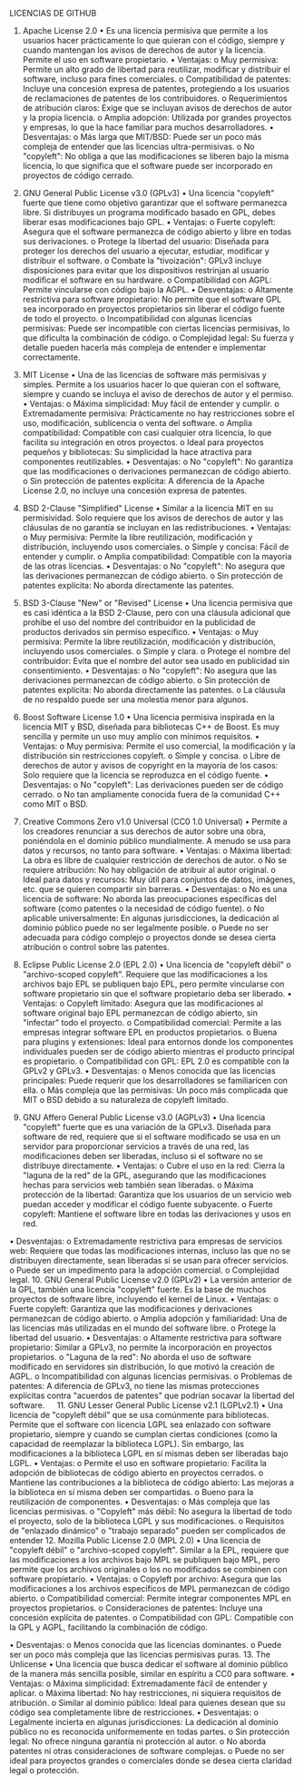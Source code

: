 LICENCIAS DE GITHUB
1. Apache License 2.0
•	Es una licencia permisiva que permite a los usuarios hacer prácticamente lo que quieran con el código, siempre y cuando mantengan los avisos de derechos de autor y la licencia. Permite el uso en software propietario.
•	Ventajas:
o	Muy permisiva: Permite un alto grado de libertad para reutilizar, modificar y distribuir el software, incluso para fines comerciales.
o	Compatibilidad de patentes: Incluye una concesión expresa de patentes, protegiendo a los usuarios de reclamaciones de patentes de los contribuidores.
o	Requerimientos de atribución claros: Exige que se incluyan avisos de derechos de autor y la propia licencia.
o	Amplia adopción: Utilizada por grandes proyectos y empresas, lo que la hace familiar para muchos desarrolladores.
•	Desventajas:
o	Más larga que MIT/BSD: Puede ser un poco más compleja de entender que las licencias ultra-permisivas.
o	No "copyleft": No obliga a que las modificaciones se liberen bajo la misma licencia, lo que significa que el software puede ser incorporado en proyectos de código cerrado.
2. GNU General Public License v3.0 (GPLv3)
•	Una licencia "copyleft" fuerte que tiene como objetivo garantizar que el software permanezca libre. Si distribuyes un programa modificado basado en GPL, debes liberar esas modificaciones bajo GPL.
•	Ventajas:
o	Fuerte copyleft: Asegura que el software permanezca de código abierto y libre en todas sus derivaciones.
o	Protege la libertad del usuario: Diseñada para proteger los derechos del usuario a ejecutar, estudiar, modificar y distribuir el software.
o	Combate la "tivoización": GPLv3 incluye disposiciones para evitar que los dispositivos restrinjan al usuario modificar el software en su hardware.
o	Compatibilidad con AGPL: Permite vincularse con código bajo la AGPL.
•	Desventajas:
o	Altamente restrictiva para software propietario: No permite que el software GPL sea incorporado en proyectos propietarios sin liberar el código fuente de todo el proyecto.
o	Incompatibilidad con algunas licencias permisivas: Puede ser incompatible con ciertas licencias permisivas, lo que dificulta la combinación de código.
o	Complejidad legal: Su fuerza y detalle pueden hacerla más compleja de entender e implementar correctamente.
3. MIT License
•	Una de las licencias de software más permisivas y simples. Permite a los usuarios hacer lo que quieran con el software, siempre y cuando se incluya el aviso de derechos de autor y el permiso.
•	Ventajas:
o	Máxima simplicidad: Muy fácil de entender y cumplir.
o	Extremadamente permisiva: Prácticamente no hay restricciones sobre el uso, modificación, sublicencia o venta del software.
o	Amplia compatibilidad: Compatible con casi cualquier otra licencia, lo que facilita su integración en otros proyectos.
o	Ideal para proyectos pequeños y bibliotecas: Su simplicidad la hace atractiva para componentes reutilizables.
•	Desventajas:
o	No "copyleft": No garantiza que las modificaciones o derivaciones permanezcan de código abierto.
o	Sin protección de patentes explícita: A diferencia de la Apache License 2.0, no incluye una concesión expresa de patentes.
 
4. BSD 2-Clause "Simplified" License
•	Similar a la licencia MIT en su permisividad. Solo requiere que los avisos de derechos de autor y las cláusulas de no garantía se incluyan en las redistribuciones.
•	Ventajas:
o	Muy permisiva: Permite la libre reutilización, modificación y distribución, incluyendo usos comerciales.
o	Simple y concisa: Fácil de entender y cumplir.
o	Amplia compatibilidad: Compatible con la mayoría de las otras licencias.
•	Desventajas:
o	No "copyleft": No asegura que las derivaciones permanezcan de código abierto.
o	Sin protección de patentes explícita: No aborda directamente las patentes.
5. BSD 3-Clause "New" or "Revised" License
•	Una licencia permisiva que es casi idéntica a la BSD 2-Clause, pero con una cláusula adicional que prohíbe el uso del nombre del contribuidor en la publicidad de productos derivados sin permiso específico.
•	Ventajas:
o	Muy permisiva: Permite la libre reutilización, modificación y distribución, incluyendo usos comerciales.
o	Simple y clara.
o	Protege el nombre del contribuidor: Evita que el nombre del autor sea usado en publicidad sin consentimiento.
•	Desventajas:
o	No "copyleft": No asegura que las derivaciones permanezcan de código abierto.
o	Sin protección de patentes explícita: No aborda directamente las patentes.
o	La cláusula de no respaldo puede ser una molestia menor para algunos.
 
6. Boost Software License 1.0
•	Una licencia permisiva inspirada en la licencia MIT y BSD, diseñada para bibliotecas C++ de Boost. Es muy sencilla y permite un uso muy amplio con mínimos requisitos.
•	Ventajas:
o	Muy permisiva: Permite el uso comercial, la modificación y la distribución sin restricciones copyleft.
o	Simple y concisa.
o	Libre de derechos de autor y avisos de copyright en la mayoría de los casos: Solo requiere que la licencia se reproduzca en el código fuente.
•	Desventajas:
o	No "copyleft": Las derivaciones pueden ser de código cerrado.
o	No tan ampliamente conocida fuera de la comunidad C++ como MIT o BSD.
7. Creative Commons Zero v1.0 Universal (CC0 1.0 Universal)
•	Permite a los creadores renunciar a sus derechos de autor sobre una obra, poniéndola en el dominio público mundialmente. A menudo se usa para datos y recursos, no tanto para software.
•	Ventajas:
o	Máxima libertad: La obra es libre de cualquier restricción de derechos de autor.
o	No se requiere atribución: No hay obligación de atribuir al autor original.
o	Ideal para datos y recursos: Muy útil para conjuntos de datos, imágenes, etc. que se quieren compartir sin barreras.
•	Desventajas:
o	No es una licencia de software: No aborda las preocupaciones específicas del software (como patentes o la necesidad de código fuente).
o	No aplicable universalmente: En algunas jurisdicciones, la dedicación al dominio público puede no ser legalmente posible.
o	Puede no ser adecuada para código complejo o proyectos donde se desea cierta atribución o control sobre las patentes.

8. Eclipse Public License 2.0 (EPL 2.0)
•	Una licencia de "copyleft débil" o "archivo-scoped copyleft". Requiere que las modificaciones a los archivos bajo EPL se publiquen bajo EPL, pero permite vincularse con software propietario sin que el software propietario deba ser liberado.
•	Ventajas:
o	Copyleft limitado: Asegura que las modificaciones al software original bajo EPL permanezcan de código abierto, sin "infectar" todo el proyecto.
o	Compatibilidad comercial: Permite a las empresas integrar software EPL en productos propietarios.
o	Buena para plugins y extensiones: Ideal para entornos donde los componentes individuales pueden ser de código abierto mientras el producto principal es propietario.
o	Compatibilidad con GPL: EPL 2.0 es compatible con la GPLv2 y GPLv3.
•	Desventajas:
o	Menos conocida que las licencias principales: Puede requerir que los desarrolladores se familiaricen con ella.
o	Más compleja que las permisivas: Un poco más complicada que MIT o BSD debido a su naturaleza de copyleft limitado.
9. GNU Affero General Public License v3.0 (AGPLv3)
•	Una licencia "copyleft" fuerte que es una variación de la GPLv3. Diseñada para software de red, requiere que si el software modificado se usa en un servidor para proporcionar servicios a través de una red, las modificaciones deben ser liberadas, incluso si el software no se distribuye directamente.
•	Ventajas:
o	Cubre el uso en la red: Cierra la "laguna de la red" de la GPL, asegurando que las modificaciones hechas para servicios web también sean liberadas.
o	Máxima protección de la libertad: Garantiza que los usuarios de un servicio web puedan acceder y modificar el código fuente subyacente.
o	Fuerte copyleft: Mantiene el software libre en todas las derivaciones y usos en red.


•	Desventajas:
o	Extremadamente restrictiva para empresas de servicios web: Requiere que todas las modificaciones internas, incluso las que no se distribuyen directamente, sean liberadas si se usan para ofrecer servicios.
o	Puede ser un impedimento para la adopción comercial.
o	Complejidad legal.
10. GNU General Public License v2.0 (GPLv2)
•	La versión anterior de la GPL, también una licencia "copyleft" fuerte. Es la base de muchos proyectos de software libre, incluyendo el kernel de Linux.
•	Ventajas:
o	Fuerte copyleft: Garantiza que las modificaciones y derivaciones permanezcan de código abierto.
o	Amplia adopción y familiaridad: Una de las licencias más utilizadas en el mundo del software libre.
o	Protege la libertad del usuario.
•	Desventajas:
o	Altamente restrictiva para software propietario: Similar a GPLv3, no permite la incorporación en proyectos propietarios.
o	"Laguna de la red": No aborda el uso de software modificado en servidores sin distribución, lo que motivó la creación de AGPL.
o	Incompatibilidad con algunas licencias permisivas.
o	Problemas de patentes: A diferencia de GPLv3, no tiene las mismas protecciones explícitas contra "acuerdos de patentes" que podrían socavar la libertad del software.
 
11. GNU Lesser General Public License v2.1 (LGPLv2.1)
•	Una licencia de "copyleft débil" que se usa comúnmente para bibliotecas. Permite que el software con licencia LGPL sea enlazado con software propietario, siempre y cuando se cumplan ciertas condiciones (como la capacidad de reemplazar la biblioteca LGPL). Sin embargo, las modificaciones a la biblioteca LGPL en sí mismas deben ser liberadas bajo LGPL.
•	Ventajas:
o	Permite el uso en software propietario: Facilita la adopción de bibliotecas de código abierto en proyectos cerrados.
o	Mantiene las contribuciones a la biblioteca de código abierto: Las mejoras a la biblioteca en sí misma deben ser compartidas.
o	Bueno para la reutilización de componentes.
•	Desventajas:
o	Más compleja que las licencias permisivas.
o	"Copyleft" más débil: No asegura la libertad de todo el proyecto, solo de la biblioteca LGPL y sus modificaciones.
o	Requisitos de "enlazado dinámico" o "trabajo separado" pueden ser complicados de entender
12. Mozilla Public License 2.0 (MPL 2.0)
•	Una licencia de "copyleft débil" o "archivo-scoped copyleft". Similar a la EPL, requiere que las modificaciones a los archivos bajo MPL se publiquen bajo MPL, pero permite que los archivos originales o los no modificados se combinen con software propietario.
•	Ventajas:
o	Copyleft por archivo: Asegura que las modificaciones a los archivos específicos de MPL permanezcan de código abierto.
o	Compatibilidad comercial: Permite integrar componentes MPL en proyectos propietarios.
o	Consideraciones de patentes: Incluye una concesión explícita de patentes.
o	Compatibilidad con GPL: Compatible con la GPL y AGPL, facilitando la combinación de código.

•	Desventajas:
o	Menos conocida que las licencias dominantes.
o	Puede ser un poco más compleja que las licencias permisivas puras.
13. The Unlicense
•	Una licencia que busca dedicar el software al dominio público de la manera más sencilla posible, similar en espíritu a CC0 para software.
•	Ventajas:
o	Máxima simplicidad: Extremadamente fácil de entender y aplicar.
o	Máxima libertad: No hay restricciones, ni siquiera requisitos de atribución.
o	Similar al dominio público: Ideal para quienes desean que su código sea completamente libre de restricciones.
•	Desventajas:
o	Legalmente incierta en algunas jurisdicciones: La dedicación al dominio público no es reconocida uniformemente en todas partes.
o	Sin protección legal: No ofrece ninguna garantía ni protección al autor.
o	No aborda patentes ni otras consideraciones de software complejas.
o	Puede no ser ideal para proyectos grandes o comerciales donde se desea cierta claridad legal o protección.

